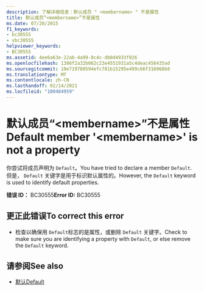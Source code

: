 ```yaml
---
description: 了解详细信息：默认成员 " <membername> " 不是属性
title: 默认成员“<membername>”不是属性
ms.date: 07/20/2015
f1_keywords:
- bc30555
- vbc30555
helpviewer_keywords:
- BC30555
ms.assetid: 4ee6a63e-22ab-4a99-8c4c-db0d4933f026
ms.openlocfilehash: 1386f2a32b062c23e4551931a5c4deac456435ad
ms.sourcegitcommit: 10e719780594efc781b15295e499c66f316068b8
ms.translationtype: MT
ms.contentlocale: zh-CN
ms.lasthandoff: 02/14/2021
ms.locfileid: "100484959"
---
```

# <a name="default-member-membername-is-not-a-property"></a><span data-ttu-id="a3cad-103">默认成员“\<membername>”不是属性</span><span class="sxs-lookup"><span data-stu-id="a3cad-103">Default member '\<membername>' is not a property</span></span>

<span data-ttu-id="a3cad-104">你尝试将成员声明为 `Default`。</span><span class="sxs-lookup"><span data-stu-id="a3cad-104">You have tried to declare a member `Default`.</span></span> <span data-ttu-id="a3cad-105">但是， `Default` 关键字是用于标识默认属性的。</span><span class="sxs-lookup"><span data-stu-id="a3cad-105">However, the `Default` keyword is used to identify default properties.</span></span>  
  
 <span data-ttu-id="a3cad-106">**错误 ID：** BC30555</span><span class="sxs-lookup"><span data-stu-id="a3cad-106">**Error ID:** BC30555</span></span>  
  
## <a name="to-correct-this-error"></a><span data-ttu-id="a3cad-107">更正此错误</span><span class="sxs-lookup"><span data-stu-id="a3cad-107">To correct this error</span></span>  
  
- <span data-ttu-id="a3cad-108">检查以确保用 `Default`标志的是属性，或删除 `Default` 关键字。</span><span class="sxs-lookup"><span data-stu-id="a3cad-108">Check to make sure you are identifying a property with `Default`, or else remove the `Default` keyword.</span></span>  
  
## <a name="see-also"></a><span data-ttu-id="a3cad-109">请参阅</span><span class="sxs-lookup"><span data-stu-id="a3cad-109">See also</span></span>

- [<span data-ttu-id="a3cad-110">默认</span><span class="sxs-lookup"><span data-stu-id="a3cad-110">Default</span></span>](../language-reference/modifiers/default.md)
